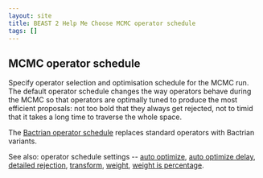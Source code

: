 ```yaml
---
layout: site
title: BEAST 2 Help Me Choose MCMC operator schedule
tags: []
---
```


## MCMC operator schedule

Specify operator selection and optimisation schedule for the MCMC run.
The default operator schedule changes the way operators behave during the MCMC so that operators are optimally tuned to produce the most efficient proposals: not too bold that they always get rejected, not to timid that it takes a long time to traverse the whole space.
 
The [Bactrian operator schedule](https://www.beast2.org/2021/04/26/bactrian-proposals.html) replaces standard operators with Bactrian variants.


See also: operator schedule settings -- 
[auto optimize](../OperatorSchedule/autoOptimize/), 
[auto optimize delay](../OperatorSchedule/autoOptimizeDelay/), 
[detailed rejection](../OperatorSchedule/detailedRejection/), 
[transform](../OperatorSchedule/transform/), 
[weight](../OperatorSchedule/weight/), 
[weight is percentage](../OperatorSchedule/weightIsPercentage/).
